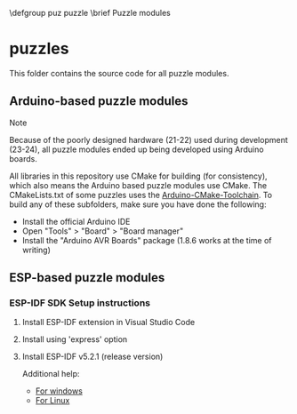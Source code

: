 \defgroup puz puzzle
\brief Puzzle modules

# puzzles

This folder contains the source code for all puzzle modules.

## Arduino-based puzzle modules

> [!NOTE]
> Because of the poorly designed hardware (21-22) used during development
> (23-24), all puzzle modules ended up being developed using Arduino boards.

All libraries in this repository use CMake for building (for consistency),
which also means the Arduino based puzzle modules use CMake. The CMakeLists.txt
of some puzzles uses the [Arduino-CMake-Toolchain][arduino-cmake]. To build any
of these subfolders, make sure you have done the following:

- Install the official Arduino IDE
- Open "Tools" > "Board" > "Board manager"
- Install the "Arduino AVR Boards" package (1.8.6 works at the time of writing)

[arduino-cmake]: https://github.com/a9183756-gh/Arduino-CMake-Toolchain

## ESP-based puzzle modules

### ESP-IDF SDK Setup instructions

1. Install ESP-IDF extension in Visual Studio Code
2. Install using 'express' option
3. Install ESP-IDF v5.2.1 (release version)

   Additional help:
   - [For windows](https://docs.espressif.com/projects/esp-idf/en/stable/esp32/get-started/windows-setup.html#get-started-windows-first-steps)
   - [For Linux](https://docs.espressif.com/projects/esp-idf/en/stable/esp32/get-started/linux-macos-setup.html#get-started-linux-macos-first-steps)

